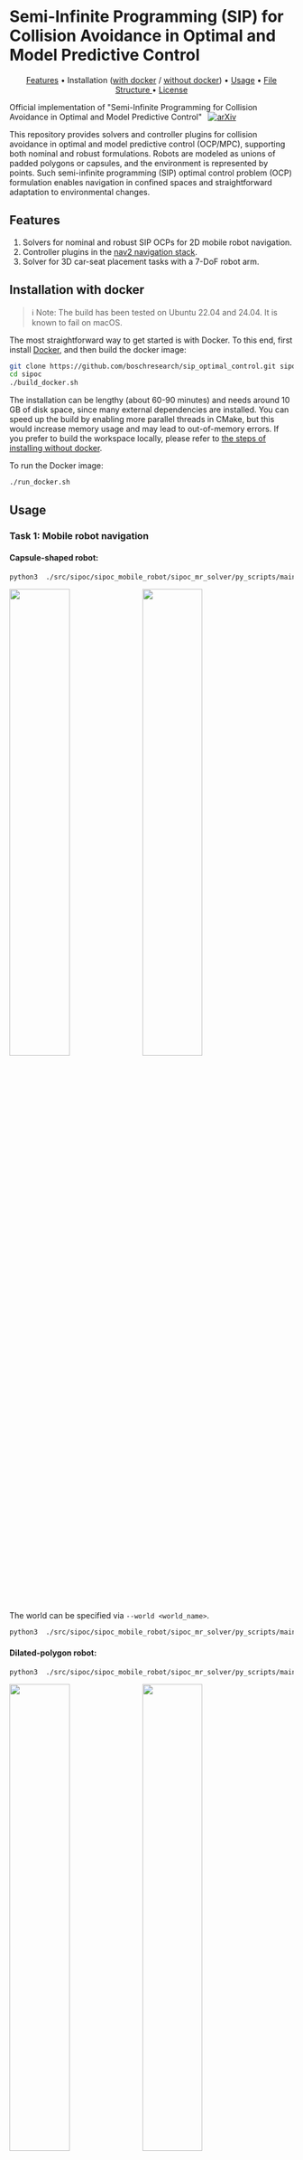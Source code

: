 # Semi-Infinite Programming (SIP) for Collision Avoidance in Optimal and Model Predictive Control

<p align="center">
  <a href="#features">Features</a> •
  Installation (<a href="#installation-with-docker">with docker</a> / <a href="#installation-without-docker">without docker</a>) •
  <a href="#usage">Usage</a> •
  <a href=".github/docs/file_structure.md"> File Structure </a> •
  <a href="#license">License</a>
</p>

Official implementation of "Semi-Infinite Programming for Collision Avoidance in Optimal and Model Predictive Control"
 [![arXiv](https://img.shields.io/badge/arXiv-2508.12335-blue)](https://arxiv.org/pdf/2508.12335)


This repository provides solvers and controller plugins for collision avoidance in optimal and model predictive control (OCP/MPC), supporting both nominal and robust formulations. 
Robots are modeled as unions of padded polygons or capsules, and the environment is represented by points.
Such semi-infinite programming (SIP) optimal control problem (OCP) formulation enables navigation in confined spaces and straightforward adaptation to environmental changes.

## Features
1. Solvers for nominal and robust SIP OCPs for 2D mobile robot navigation.
2. Controller plugins in the [nav2 navigation stack](https://docs.nav2.org/index.html).
3. Solver for 3D car-seat placement tasks with a 7-DoF robot arm.


## Installation with docker

> ℹ️ Note: The build has been tested on Ubuntu 22.04 and 24.04. It is known to fail on macOS.

The most straightforward way to get started is with Docker.
To this end, first install [Docker](https://docs.docker.com/desktop/), and then build the docker image:
```bash
git clone https://github.com/boschresearch/sip_optimal_control.git sipoc
cd sipoc
./build_docker.sh
```
The installation can be lengthy (about 60-90 minutes) and needs around 10 GB of disk space, since many external dependencies are installed.
You can speed up the build by enabling more parallel threads in CMake, but this would increase memory usage and may lead to out-of-memory errors.
If you prefer to build the workspace locally, please refer to [the steps of installing without docker](#install-without-docker).

To run the Docker image:
```bash
./run_docker.sh
```

## Usage

### Task 1: Mobile robot navigation
#### Capsule-shaped robot:
```bash
python3  ./src/sipoc/sipoc_mobile_robot/sipoc_mr_solver/py_scripts/main_capsule_nominal_controller.py
```

<p float="left">
  <img src=".github/animations/fig_capsule_walkway_008.png" width="46%" />
  <img src=".github/animations/fig_capsule_walkway_018.png" width="46%" /> 
</p>

The world can be specified via `--world <world_name>`.
```bash
python3  ./src/sipoc/sipoc_mobile_robot/sipoc_mr_solver/py_scripts/main_capsule_nominal_controller.py --world L_corridor
```
#### Dilated-polygon robot:
```bash
python3  ./src/sipoc/sipoc_mobile_robot/sipoc_mr_solver/py_scripts/main_dilated_polygon_controller.py
```

<p float="left">
  <img src=".github/animations/fig_dilated_polygon_nominal_walkway_008.png" width="46%" />
  <img src=".github/animations/fig_dilated_polygon_nominal_walkway_018.png" width="46%" /> 
</p>

The world can also be specified as with the capsule-shaped robot.
The robust constraint satisfaction can be enabled with `--robustify`.
```bash
python3  ./src/sipoc/sipoc_mobile_robot/sipoc_mr_solver/py_scripts/main_dilated_polygon_controller.py --world s_corridor --robustify
```

<p float="left">
  <img src=".github/animations/fig_dilated_polygon_robust_s_corridor_010.png" width="46%" />
  <img src=".github/animations/fig_dilated_polygon_robust_s_corridor_027.png" width="46%" /> 
</p>
A safety margin, optimized within the OCP, is maintained between the robot and the obstacle for constraint robustification.


### Task 2: Car-seat placement (7-DoF robot arm)
Before running the planner and MPC, sample the point clouds over the car meshes.
Note that the MPC considers a cropped version of the point cloud.
```bash
./build/sipoc_ra_support/stl2octomap_generation
./build/sipoc_ra_support/stl2octomap_generation --x-bb -2.2 0.0
```
#### Motion Planning
```bash
ros2 launch sipoc_ra_ros2 sia20d_car_seat_planner_node.launch.py
```
The trajectory animated at the first is the trajectory for initialization (a linear interpolation of the joint configuration), followed by an animation of the optimized trajectory.

#### MPC
```bash
ros2 launch sipoc_ra_ros2 sia20d_car_seat_mpc_node.launch.py
```

## Installation without docker

### Prerequisite
  - ROS2 (humble or jazzy)
  - an [interactive backend for matplotlib](https://matplotlib.org/stable/users/explain/figure/backends.html) (e.g., [pyqt5](https://pypi.org/project/PyQt5/)) and [alphashape](https://pypi.org/project/alphashape/) (both are used for visualization)

### Step 1: Clone package and build third-party repos
#### Step 1.1 Install cargo (for the installation of [clarabel](https://clarabel.org/stable/rust/installation_rs/)) and pip packages
```bash
apt-get install cargo
cargo install --force cbindgen
export PATH="$PATH:<cargo_bin>"  # replace with your actual cargo bin
```

When using virtual environment such as `virtualenv`,
```bash
pip install jinja2 pyyaml typeguard catkin_pkg empy lark
```
The following package is only for visualization purpose
```bash
pip install alphashape
```

#### Step 1.2 Clone the repository
```bash
cd <workspace>/src  # replace with your actual ROS2 workspace root directory
git clone https://github.com/boschresearch/sip_optimal_control.git sipoc
cd ../
vcs import src < src/sipoc/third_party/third_party.repos
```

#### Step 1.3 Install dependencies using rosdep
```bash
sudo apt-get update -qq
```
```bash
rosdep install --from-paths src --ignore-src -r -y --skip-keys 'OpenVDB pybind11-dev Clarabel'
```

#### Step 1.4 Build Clarabel
```bash
cd src/third_party/Clarabel.cpp
git submodule update --init --recursive
mkdir cmake
cd ../../
cat ./sipoc/third_party/cmake/Clarabel_CMakeLists_addon.txt >> ./third_party/Clarabel.cpp/CMakeLists.txt
cp ./sipoc/third_party/cmake/Clarabel.pc ./third_party/Clarabel.cpp/cmake/
cd ../
colcon build --packages-select Clarabel --cmake-args -DCMAKE_BUILD_TYPE=Release -DCLARABEL_CARGO_HOME=./build/Clarabel
```

#### Step 1.5 Build other third-party libraries
```bash
colcon build --packages-select manif OpenVDB --cmake-args -DCMAKE_BUILD_TYPE=Release
colcon build --packages-select coal --cmake-args -DCMAKE_BUILD_TYPE=Release -DCOAL_USE_FLOAT_PRECISION=ON -DCOAL_HAS_QHULL=ON -DINSTALL_DOCUMENTATION=OFF -DBUILD_PYTHON_INTERFACE=OFF
```
> ℹ️ Note: : In case that it runs out of memory when building OpenVDB, build with fewer parallel threads: `export MAKEFLAGS="-j1"`.

### Step 2: Build and install sipoc packages
#### Step 2.2: Build utils, support, and ros2 interface

```bash
colcon build --symlink-install  --packages-select sipoc_mr_support sipoc_plot_utils sipoc_ros2_interfaces
colcon build --symlink-install  --packages-select sipoc_mr_utils sipoc_ra_utils sipoc_ra_support --cmake-args -DBUILD_TESTING=ON -DBUILD_PYBIND_LIB=ON -DCMAKE_BUILD_TYPE=Release
```
> ℹ️ Note: *stl2octomap_generation* built by *sipoc_ra_support* would have runtime errors without the cmake arguments `-DCMAKE_BUILD_TYPE=Release`


#### Step 2.3: Generate acados code
In another terminal, source the setup bash file. **If using a virtual environment, activate it**.
```bash
cd <workspace> # replace with your actual ROS2 workspace root directory
source install/setup.bash
```
Generate acados C code and copy the generated code to the include folder:
```bash
python3 ./src/sipoc/sipoc_mobile_robot/sipoc_mr_solver/py_scripts/generate_code_for_acados_solver.py --numerical_eval
python3 ./src/sipoc/sipoc_robot_arm/sipoc_ra_solver/py_scripts/generate_code_car_seat_min_length_ocp_solver.py
python3 ./src/sipoc/sipoc_robot_arm/sipoc_ra_solver/py_scripts/generate_code_car_seat_trajectory_tracking_ocp_solver.py
mkdir -p ./src/sipoc/sipoc_mobile_robot/sipoc_mr_solver/include/acados_generated_code/
mkdir -p ./src/sipoc/sipoc_robot_arm/sipoc_ra_solver/include/acados_generated_code/
cp -r ./c_generated_code_sipoc_mr/ ./src/sipoc/sipoc_mobile_robot/sipoc_mr_solver/include/acados_generated_code/
cp -r ./c_generated_code_sipoc_ra_planning/ ./src/sipoc/sipoc_robot_arm/sipoc_ra_solver/include/acados_generated_code/
cp -r ./c_generated_code_sipoc_ra_mpc/ ./src/sipoc/sipoc_robot_arm/sipoc_ra_solver/include/acados_generated_code/
rm acados_*.json
rm -r c_generated_code*
```

#### Step 2.4: Build OCP solvers and [nav2 controller plugins](https://docs.nav2.org/plugins/index.html) for mobile robot navigation
```bash
colcon build --symlink-install  --packages-select sipoc_mr_solver sipoc_mr_nav2_controller --cmake-args -DCMAKE_BUILD_TYPE=Release -DBUILD_PYBIND_LIB=ON -DBUILD_TESTING=ON
```

#### Step 2.4: Build OCP solvers for car-seat placement
```bash
colcon build --symlink-install  --packages-select sipoc_ra_solver sipoc_ra_ros2 --cmake-args -DCMAKE_BUILD_TYPE=Release -DBUILD_PYBIND_LIB=ON -DBUILD_TESTING=ON -DOpenVDB_DIR=$PWD/install/OpenVDB/lib/cmake/OpenVDB
```

### Step 3: Before running the [examples](#usage)
Source the workspace in a new terminal 
```bash
cd <workspace> # replace with your actual ROS2 workspace root directory
source install/setup.bash
```

## License

This project is open-sourced under the AGPL-3.0 license. See the
[LICENSE.AGPL-3.0](LICENSE.AGPL-3.0) file for details.

For a list of other open source components included in this project, see the
file [third_party_licenses.md](third_party_licenses.md).


## Contact

Please feel free to open an issue or contact personally if you have questions, need help, or need explanations. Don't hesitate to write an email to the following email address:
rubygaoyunfan@gmail.com